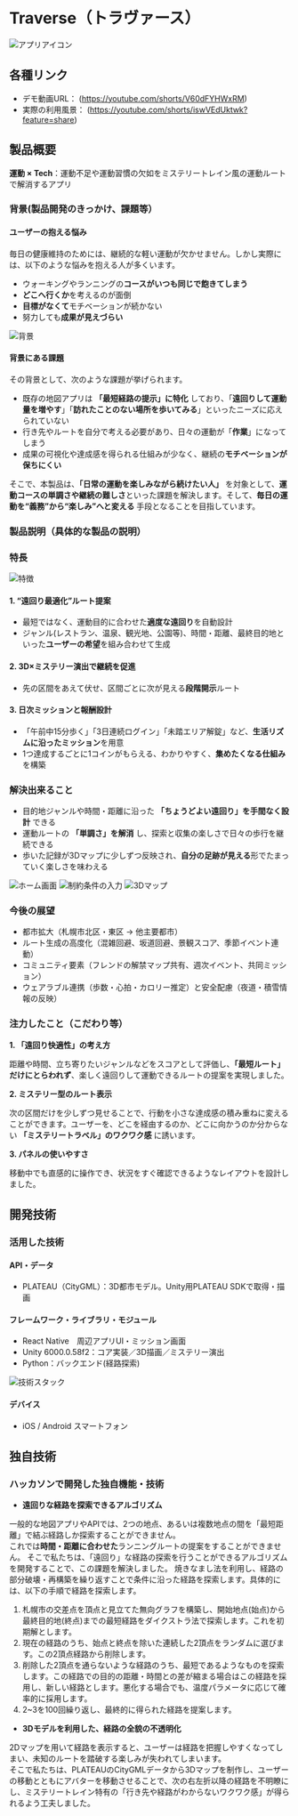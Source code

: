 # Traverse（トラヴァース）

![アプリアイコン](https://raw.githubusercontent.com/jphacks/sp_2505/main/react_native/assets/images/Traverse.jpg)

## 各種リンク

+ デモ動画URL： (https://youtube.com/shorts/V60dFYHWxRM)
+ 実際の利用風景： (https://youtube.com/shorts/iswVEdUktwk?feature=share)

## 製品概要

**運動 × Tech**：運動不足や運動習慣の欠如をミステリートレイン風の運動ルートで解消するアプリ

### 背景(製品開発のきっかけ、課題等）
#### ユーザーの抱える悩み
毎日の健康維持のためには、継続的な軽い運動が欠かせません。しかし実際には、以下のような悩みを抱える人が多くいます。
- ウォーキングやランニングの**コースがいつも同じで飽きてしまう**
- **どこへ行くか**を考えるのが面倒
- **目標がなくて**モチベーションが続かない
- 努力しても**成果が見えづらい**

![背景](https://raw.githubusercontent.com/jphacks/sp_2505/refs/heads/kishiko-dev/react_native/assets/slides/4.png)

#### 背景にある課題
その背景として、次のような課題が挙げられます。
- 既存の地図アプリは **「最短経路の提示」に特化** しており、「**遠回りして運動量を増やす**」「**訪れたことのない場所を歩いてみる**」といったニーズに応えられていない
- 行き先やルートを自分で考える必要があり、日々の運動が「**作業**」になってしまう
- 成果の可視化や達成感を得られる仕組みが少なく、継続の**モチベーションが保ちにくい**
  

そこで、本製品は、**「日常の運動を楽しみながら続けたい人」** を対象として、**運動コースの単調さや継続の難しさ**といった課題を解決します。そして、**毎日の運動を“義務”から“楽しみ”へと変える** 手段となることを目指しています。


### 製品説明（具体的な製品の説明）
### 特長

![特徴](https://raw.githubusercontent.com/jphacks/sp_2505/refs/heads/kishiko-dev/react_native/assets/slides/5.png)

#### 1. “遠回り最適化”ルート提案
- 最短ではなく、運動目的に合わせた**適度な遠回り**を自動設計
- ジャンル(レストラン、温泉、観光地、公園等)、時間・距離、最終目的地といった**ユーザーの希望**を組み合わせて生成
  
#### 2. 3D×ミステリー演出で継続を促進
- 先の区間をあえて伏せ、区間ごとに次が見える**段階開示**ルート
  
#### 3. 日次ミッションと報酬設計
- 「午前中15分歩く」「3日連続ログイン」「未踏エリア解錠」など、**生活リズムに沿ったミッション**を用意
- 1つ達成するごとに1コインがもらえる、わかりやすく、**集めたくなる仕組み**を構築
  
### 解決出来ること
- 目的地ジャンルや時間・距離に沿った **「ちょうどよい遠回り」を手間なく設計** できる
- 運動ルートの **「単調さ」を解消** し、探索と収集の楽しさで日々の歩行を継続できる
- 歩いた記録が3Dマップに少しずつ反映され、**自分の足跡が見える**形でたまっていく楽しさを味わえる


![ホーム画面](https://github.com/jphacks/sp_2505/blob/kishiko-dev/react_native/assets/slides/IMG_1830.png)
![制約条件の入力](https://github.com/jphacks/sp_2505/blob/kishiko-dev/react_native/assets/slides/IMG_1832.png)
![3Dマップ](https://github.com/jphacks/sp_2505/blob/kishiko-dev/react_native/assets/slides/IMG_1834.png)

  
### 今後の展望
- 都市拡大（札幌市北区・東区 → 他主要都市）
- ルート生成の高度化（混雑回避、坂道回避、景観スコア、季節イベント連動）
- コミュニティ要素（フレンドの解禁マップ共有、週次イベント、共同ミッション）
- ウェアラブル連携（歩数・心拍・カロリー推定）と安全配慮（夜道・積雪情報の反映）
  
### 注力したこと（こだわり等）
**1. 「遠回り快適性」の考え方**  

距離や時間、立ち寄りたいジャンルなどをスコアとして評価し、**「最短ルート」だけにとらわれず**、楽しく遠回りして運動できるルートの提案を実現しました。

**2. ミステリー型のルート表示**  

次の区間だけを少しずつ見せることで、行動を小さな達成感の積み重ねに変えることができます。ユーザーを、どこを経由するのか、どこに向かうのか分からない **「ミステリートラベル」のワクワク感** に誘います。  

**3. パネルの使いやすさ**  

移動中でも直感的に操作でき、状況をすぐ確認できるようなレイアウトを設計しました。  

 
## 開発技術
### 活用した技術

#### API・データ
* PLATEAU（CityGML）：3D都市モデル。Unity用PLATEAU SDKで取得・描画
  

#### フレームワーク・ライブラリ・モジュール
* React Native　周辺アプリUI・ミッション画面
* Unity 6000.0.58f2：コア実装／3D描画／ミステリー演出
* Python：バックエンド(経路探索)

![技術スタック](https://raw.githubusercontent.com/jphacks/sp_2505/refs/heads/kishiko-dev/react_native/assets/slides/10.png)

#### デバイス
* iOS / Android スマートフォン


## 独自技術
### ハッカソンで開発した独自機能・技術
+ **遠回りな経路を探索できるアルゴリズム**  

一般的な地図アプリやAPIでは、2つの地点、あるいは複数地点の間を「最短距離」で結ぶ経路しか探索することができません。  
これでは**時間・距離に合わせた**ランニングルートの提案をすることができません。
そこで私たちは、「遠回り」な経路の探索を行うことができるアルゴリズムを開発することで、この課題を解決しました。
焼きなまし法を利用し、経路の部分破壊・再構築を繰り返すことで条件に沿った経路を探索します。具体的には、以下の手順で経路を探索します。
1. 札幌市の交差点を頂点と見立てた無向グラフを構築し、開始地点(始点)から最終目的地(終点)までの最短経路をダイクストラ法で探索します。これを初期解とします。
2. 現在の経路のうち、始点と終点を除いた連続した2頂点をランダムに選びます。この2頂点経路から削除します。
3. 削除した2頂点を通らないような経路のうち、最短であるようなものを探索します。この経路での目的の距離・時間との差が縮まる場合はこの経路を採用し、新しい経路とします。悪化する場合でも、温度パラメータに応じて確率的に採用します。
4. 2~3を100回繰り返し、最終的に得られた経路を提案します。

+ **3Dモデルを利用した、経路の全貌の不透明化**  

2Dマップを用いて経路を表示すると、ユーザーは経路を把握しやすくなってしまい、未知のルートを踏破する楽しみが失われてしまいます。  
そこで私たちは、PLATEAUのCityGMLデータから3Dマップを制作し、ユーザーの移動とともにアバターを移動させることで、次の右左折以降の経路を不明瞭にし、ミステリートレイン特有の「行き先や経路がわからないワクワク感」が得られるよう工夫しました。
